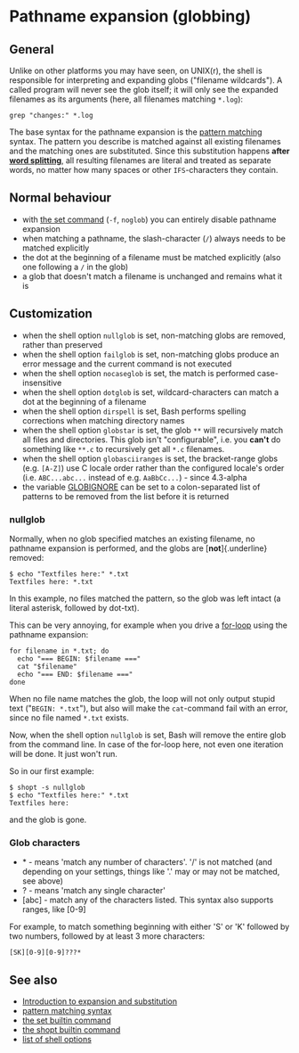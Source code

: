 # Pathname expansion (globbing)

## General

Unlike on other platforms you may have seen, on UNIX(r), the shell is
responsible for interpreting and expanding globs (\"filename
wildcards\"). A called program will never see the glob itself; it will
only see the expanded filenames as its arguments (here, all filenames
matching `*.log`):

    grep "changes:" *.log

The base syntax for the pathname expansion is the [pattern
matching](../../syntax/pattern.md) syntax. The pattern you describe is matched
against all existing filenames and the matching ones are substituted.
Since this substitution happens **after [word
splitting](../../syntax/expansion/wordsplit.md)**, all resulting filenames are
literal and treated as separate words, no matter how many spaces or
other `IFS`-characters they contain.

## Normal behaviour

-   with [the set command](../../commands/builtin/set.md) (`-f`, `noglob`) you
    can entirely disable pathname expansion
-   when matching a pathname, the slash-character (`/`) always needs to
    be matched explicitly
-   the dot at the beginning of a filename must be matched explicitly
    (also one following a `/` in the glob)
-   a glob that doesn't match a filename is unchanged and remains what
    it is

## Customization

-   when the shell option `nullglob` is set, non-matching globs are
    removed, rather than preserved
-   when the shell option `failglob` is set, non-matching globs produce
    an error message and the current command is not executed
-   when the shell option `nocaseglob` is set, the match is performed
    case-insensitive
-   when the shell option `dotglob` is set, wildcard-characters can
    match a dot at the beginning of a filename
-   when the shell option `dirspell` is set, Bash performs spelling
    corrections when matching directory names
-   when the shell option `globstar` is set, the glob `**` will
    recursively match all files and directories. This glob isn't
    \"configurable\", i.e. you **can't** do something like `**.c` to
    recursively get all `*.c` filenames.
-   when the shell option `globasciiranges` is set, the bracket-range
    globs (e.g. `[A-Z]`) use C locale order rather than the configured
    locale's order (i.e. `ABC...abc...` instead of e.g. `AaBbCc...`) -
    since 4.3-alpha
-   the variable [GLOBIGNORE](../../syntax/shellvars.md#GLOBIGNORE) can be set
    to a colon-separated list of patterns to be removed from the list
    before it is returned

### nullglob

Normally, when no glob specified matches an existing filename, no
pathname expansion is performed, and the globs are [**not**]{.underline}
removed:

    $ echo "Textfiles here:" *.txt
    Textfiles here: *.txt

In this example, no files matched the pattern, so the glob was left
intact (a literal asterisk, followed by dot-txt).

This can be very annoying, for example when you drive a
[for-loop](../../syntax/ccmd/classic_for.md) using the pathname expansion:

    for filename in *.txt; do
      echo "=== BEGIN: $filename ==="
      cat "$filename"
      echo "=== END: $filename ==="
    done

When no file name matches the glob, the loop will not only output stupid
text (\"`BEGIN: *.txt`\"), but also will make the `cat`-command fail
with an error, since no file named `*.txt` exists.

Now, when the shell option `nullglob` is set, Bash will remove the
entire glob from the command line. In case of the for-loop here, not
even one iteration will be done. It just won't run.

So in our first example:

    $ shopt -s nullglob
    $ echo "Textfiles here:" *.txt
    Textfiles here:

and the glob is gone.

### Glob characters

-   \* - means \'match any number of characters\'. \'/\' is not matched
    (and depending on your settings, things like \'.\' may or may not be
    matched, see above)
-   ? - means \'match any single character\'
-   \[abc\] - match any of the characters listed. This syntax also
    supports ranges, like \[0-9\]

For example, to match something beginning with either \'S\' or \'K\'
followed by two numbers, followed by at least 3 more characters:

    [SK][0-9][0-9]???*

## See also

-   [Introduction to expansion and
    substitution](../../syntax/expansion/intro.md)
-   [pattern matching syntax](../../syntax/pattern.md)
-   [the set builtin command](../../commands/builtin/set.md)
-   [the shopt builtin command](../../commands/builtin/shopt.md)
-   [list of shell options](../../internals/shell_options.md)
